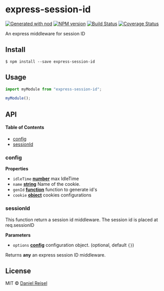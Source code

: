 # express-session-id

[![Generated with nod](https://img.shields.io/badge/generator-nod-2196F3.svg?style=flat-square)](https://github.com/diegohaz/nod)
[![NPM version](https://img.shields.io/npm/v/express-session-id.svg?style=flat-square)](https://npmjs.org/package/express-session-id)
[![Build Status](https://img.shields.io/travis/reisel/express-session-id/master.svg?style=flat-square)](https://travis-ci.org/reisel/express-session-id) [![Coverage Status](https://img.shields.io/codecov/c/github/reisel/express-session-id/master.svg?style=flat-square)](https://codecov.io/gh/reisel/express-session-id/branch/master)

An express middleware for session ID

## Install

    $ npm install --save express-session-id

## Usage

```js
import myModule from "express-session-id";

myModule();
```

## API

<!-- Generated by documentation.js. Update this documentation by updating the source code. -->

#### Table of Contents

-   [config](#config)
-   [sessionId](#sessionid)

### config

**Properties**

-   `idleTime` **[number](https://developer.mozilla.org/docs/Web/JavaScript/Reference/Global_Objects/Number)** max IdleTime
-   `name` **[string](https://developer.mozilla.org/docs/Web/JavaScript/Reference/Global_Objects/String)** Name of the cookie.
-   `genId` **[function](https://developer.mozilla.org/docs/Web/JavaScript/Reference/Statements/function)** function to generate id's
-   `cookie` **[object](https://developer.mozilla.org/docs/Web/JavaScript/Reference/Global_Objects/Object)** cookies configurations

### sessionId

This function return a session id middleware.
The session id is placed at req.sessionID

**Parameters**

-   `options` **[config](#config)** configuration object. (optional, default `{}`)

Returns **any** an express session ID middleware.

## License

MIT © [Daniel Reisel](https://github.com/reisel)
